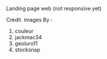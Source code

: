 Landing page web (not responsive yet)

Credit.
images By :

1. couleur
2. jackmac34
3. geoluro11
4. stocksnap
